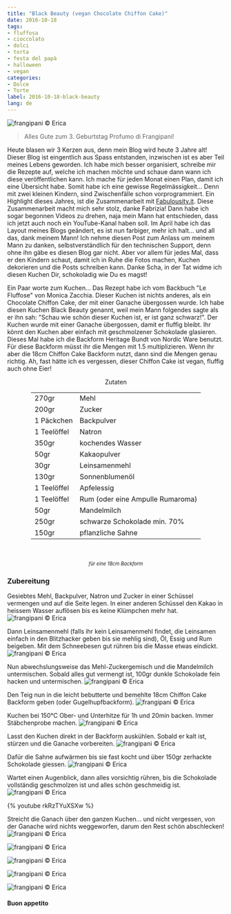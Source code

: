 ```yaml
---
title: "Black Beauty (vegan Chocolate Chiffon Cake)"
date: 2016-10-18
tags:
- fluffosa
- cioccolato
- dolci
- torta
- festa del papà
- halloween
- vegan
categories:
- Dolce
- Torte
label: 2016-10-18-black-beauty
lang: de
---
```

![](../2016-10-18-black-beauty/header.jpg "frangipani © Erica")

> Alles Gute zum 3. Geburtstag Profumo di Frangipani!

Heute blasen wir 3 Kerzen aus, denn mein Blog wird heute 3 Jahre alt! Dieser Blog ist eingentlich aus Spass entstanden, inzwischen ist es aber Teil meines Lebens geworden. Ich habe mich besser organisiert, schreibe mir die Rezepte auf, welche ich machen möchte und schaue dann wann ich diese veröffentlichen kann. Ich mache für jeden Monat einen Plan, damit ich eine Übersicht habe. Somit habe ich eine gewisse Regelmässigkeit... Denn mit zwei kleinen Kindern, sind Zwischenfälle schon vorprogrammiert. Ein Highlight dieses Jahres, ist die Zusammenarbeit mit <a href="http://fabulousity.it" target="_blank">Fabulousity.it</a>. Diese Zusammenarbeit macht mich sehr stolz, danke Fabrizia! Dann habe ich sogar begonnen Videos zu drehen, naja mein Mann hat entschieden, dass ich jetzt auch noch ein YouTube-Kanal haben soll. Im April habe ich das Layout meines Blogs geändert, es ist nun farbiger, mehr ich halt... und all das, dank meinem Mann! Ich nehme diesen Post zum Anlass um meinem Mann zu danken, selbstverständlich für den technischen Support, denn ohne ihn gäbe es diesen Blog gar nicht. Aber vor allem für jedes Mal, dass er den Kindern schaut, damit ich in Ruhe die Fotos machen, Kuchen dekorieren und die Posts schreiben kann. Danke Scha, in der Tat widme ich diesen Kuchen Dir, schokoladig wie Du es magst!

Ein Paar worte zum Kuchen... Das Rezept habe ich vom Backbuch "Le Fluffose" von Monica Zacchia. Dieser Kuchen ist nichts anderes, als ein Chocolate Chiffon Cake, der mit einer Ganache übergossen wurde. Ich habe diesen Kuchen Black Beauty genannt, weil mein Mann folgendes sagte als er ihn sah: "Schau wie schön dieser Kuchen ist, er ist ganz schwarz!". Der Kuchen wurde mit einer Ganache übergossen, damit er fluffig bleibt. Ihr könnt den Kuchen aber einfach mit geschmolzener Schokolade glasieren. Dieses Mal habe ich die Backform Heritage Bundt von Nordic Ware benutzt. Für diese Backform müsst ihr die Mengen mit 1.5 multiplizieren. Wenn ihr aber die 18cm Chiffon Cake Backform nutzt, dann sind die Mengen genau richtig. Ah, fast hätte ich es vergessen, dieser Chiffon Cake ist vegan, fluffig auch ohne Eier!

<div id="wrapper" style="text-align: center">
  <div id="yourdiv" style="display: inline-block;">
    <div class="ingredients">
      <div class="ingredients-title">Zutaten</div>
      <table>
        <tbody>
          <tr>
            <td>270gr</td>
            <td>Mehl</td>
          </tr>
          <tr>
            <td>200gr</td>
            <td>Zucker</td>
          </tr>
          <tr>
            <td>1 Päckchen</td>
            <td>Backpulver</td>
          </tr>
          <tr>
            <td>1 Teelöffel</td>
            <td>Natron</td>
          </tr>
          <tr>
            <td>350gr</td>
            <td>kochendes Wasser</td>
          </tr>
          <tr>
            <td>50gr</td>
            <td>Kakaopulver</td>
          </tr>
          <tr>
            <td>30gr</td>
            <td>Leinsamenmehl</td>
          </tr>
          <tr>
            <td>130gr</td>
            <td>Sonnenblumenöl</td>
          </tr>
          <tr>
            <td>1 Teelöffel</td>
            <td>Apfelessig</td>
          </tr>
          <tr>
            <td>1 Teelöffel</td>
            <td>Rum (oder eine Ampulle Rumaroma)</td>
          </tr>
          <tr>
            <td>50gr</td>
            <td>Mandelmilch</td>
          </tr>
          <tr>
            <td>250gr</td>
            <td>schwarze Schokolade min. 70%</td>
          </tr>
          <tr>
            <td>150gr</td>
            <td>pflanzliche Sahne</td> 
          </tr>
        </tbody>
      </table>
      <br></br>
      <i class="pull-right" style="font-size: 80%;">für eine 18cm Backform</i>
    </div>
  </div>
</div>


<h3>
  <font color="grey">
    <i class="fa-solid fa-gears"></i>
  </font> Zubereitung
</h3>

Gesiebtes Mehl, Backpulver, Natron und Zucker in einer Schüssel vermengen und auf die Seite legen. In einer anderen Schüssel den Kakao in heissem Wasser auflösen bis es keine Klümpchen mehr hat. 
![](../2016-10-18-black-beauty/acquaecacao.jpg "frangipani © Erica")

Dann Leinsamenmehl (falls ihr kein Leinsamenmehl findet, die Leinsamen einfach in den Blitzhacker geben bis sie mehlig sind), Öl, Essig und Rum beigeben. Mit dem Schneebesen gut rühren bis die Masse etwas eindickt.
![](../2016-10-18-black-beauty/liquidi.jpg "frangipani © Erica")

Nun abwechslungsweise das Mehl-Zuckergemisch und die Mandelmilch untermischen. Sobald alles gut vermengt ist, 100gr dunkle Schokolade fein hacken und untermischen.
![](../2016-10-18-black-beauty/impasto.jpg "frangipani © Erica")

Den Teig nun in die leicht bebutterte und bemehlte 18cm Chiffon Cake Backform geben (oder Gugelhupfbackform).
![](../2016-10-18-black-beauty/teglia.jpg "frangipani © Erica")

Kuchen bei 150°C Ober- und Unterhitze für 1h und 20min backen. Immer Stäbchenprobe machen.
![](../2016-10-18-black-beauty/sfornata.jpg "frangipani © Erica")

Lasst den Kuchen direkt in der Backform auskühlen. Sobald er kalt ist, stürzen und die Ganache vorbereiten.
![](../2016-10-18-black-beauty/torta.jpg "frangipani © Erica")

Dafür die Sahne aufwärmen bis sie fast kocht und über 150gr zerhackte Schokolade giessen.
![](../2016-10-18-black-beauty/pannaecioccolato.jpg "frangipani © Erica")

Wartet einen Augenblick, dann alles vorsichtig rühren, bis die Schokolade vollständig geschmolzen ist und alles schön geschmeidig ist.
![](../2016-10-18-black-beauty/ganache.jpg "frangipani © Erica")

{% youtube rkRzTYuXSXw %}

Streicht die Ganach über den ganzen Kuchen... und nicht vergessen, von der Ganache wird nichts weggeworfen, darum den Rest schön abschlecken!
![](../2016-10-18-black-beauty/risultato1.jpg "frangipani © Erica")

![](../2016-10-18-black-beauty/risultato2.jpg "frangipani © Erica")

![](../2016-10-18-black-beauty/risultato3.jpg "frangipani © Erica")

![](../2016-10-18-black-beauty/risultato4.jpg "frangipani © Erica")

![](../2016-10-18-black-beauty/risultato5.jpg "frangipani © Erica")


<h4>Buon appetito
  <font color="red">
    <i class="fa-regular fa-face-smile"></i>
  </font>
</h4>
